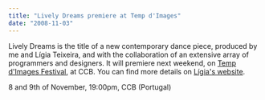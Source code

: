 ```yaml
---
title: "Lively Dreams premiere at Temp d'Images"
date: "2008-11-03"
---
```


Lively Dreams is the title of a new contemporary dance piece, produced by me and Lígia Teixeira, and with the collaboration of an extensive array of programmers and designers. It will premiere next weekend, on [Temp d'Images Festival](http://www.tempsdimages-portugal.com/ "Temp D'Images"), at CCB. You can find more details on [Lígia's website](http://ligiateixeira.wordpress.com/creations/ "Lively Dreams at Ligia").

8 and 9th of November, 19:00pm, CCB (Portugal)
